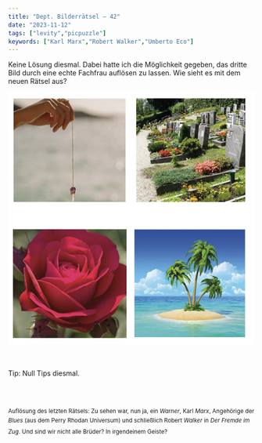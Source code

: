 ```yaml
---
title: "Dept. Bilderrätsel – 42"
date: "2023-11-12"
tags: ["levity","picpuzzle"]
keywords: ["Karl Marx","Robert Walker","Umberto Eco"]
---
```

Keine Lösung diesmal. Dabei hatte ich die Möglichkeit gegeben, das dritte Bild durch eine echte Fachfrau auflösen zu lassen.
Wie sieht es mit dem neuen Rätsel aus?
<br/>

<img  src="/assets/img/picpuzzle42.webp" alt="Bilderrätsel42">

<br/>
<br/>
<br/>

Tip: Null Tips diesmal.

<br/>
<br/>

<sup>Auflösung des letzten Rätsels: Zu sehen war, nun ja, ein <i>Warner</i>, Karl <i>Marx</i>, Angehörige der <i>Blues</i> (aus dem Perry Rhodan Universum) und schließlich Robert <i>Walker</i> in <i>Der Fremde im Zug</i>. Und sind wir nicht alle Brüder? In irgendeinem Geiste?
<sup>